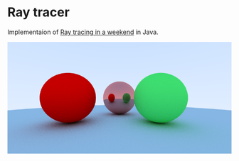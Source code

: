 # Ray tracer

Implementaion of [Ray tracing in a weekend](https://www.realtimerendering.com/raytracing/Ray%20Tracing%20in%20a%20Weekend.pdf) in Java.


![screenshot.png](screenshot.png)
